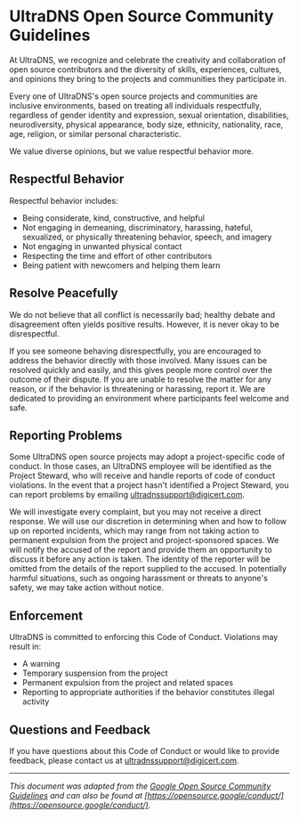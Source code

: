 # UltraDNS Open Source Community Guidelines

At UltraDNS, we recognize and celebrate the creativity and collaboration of open source contributors and the diversity of skills, experiences, cultures, and opinions they bring to the projects and communities they participate in.

Every one of UltraDNS's open source projects and communities are inclusive environments, based on treating all individuals respectfully, regardless of gender identity and expression, sexual orientation, disabilities, neurodiversity, physical appearance, body size, ethnicity, nationality, race, age, religion, or similar personal characteristic.

We value diverse opinions, but we value respectful behavior more.

## Respectful Behavior

Respectful behavior includes:

* Being considerate, kind, constructive, and helpful
* Not engaging in demeaning, discriminatory, harassing, hateful, sexualized, or physically threatening behavior, speech, and imagery
* Not engaging in unwanted physical contact
* Respecting the time and effort of other contributors
* Being patient with newcomers and helping them learn

## Resolve Peacefully

We do not believe that all conflict is necessarily bad; healthy debate and disagreement often yields positive results. However, it is never okay to be disrespectful.

If you see someone behaving disrespectfully, you are encouraged to address the behavior directly with those involved. Many issues can be resolved quickly and easily, and this gives people more control over the outcome of their dispute. If you are unable to resolve the matter for any reason, or if the behavior is threatening or harassing, report it. We are dedicated to providing an environment where participants feel welcome and safe.

## Reporting Problems

Some UltraDNS open source projects may adopt a project-specific code of conduct. In those cases, an UltraDNS employee will be identified as the Project Steward, who will receive and handle reports of code of conduct violations. In the event that a project hasn't identified a Project Steward, you can report problems by emailing [ultradnssupport@digicert.com](mailto:ultradnssupport@digicert.com).

We will investigate every complaint, but you may not receive a direct response. We will use our discretion in determining when and how to follow up on reported incidents, which may range from not taking action to permanent expulsion from the project and project-sponsored spaces. We will notify the accused of the report and provide them an opportunity to discuss it before any action is taken. The identity of the reporter will be omitted from the details of the report supplied to the accused. In potentially harmful situations, such as ongoing harassment or threats to anyone's safety, we may take action without notice.

## Enforcement

UltraDNS is committed to enforcing this Code of Conduct. Violations may result in:

* A warning
* Temporary suspension from the project
* Permanent expulsion from the project and related spaces
* Reporting to appropriate authorities if the behavior constitutes illegal activity

## Questions and Feedback

If you have questions about this Code of Conduct or would like to provide feedback, please contact us at [ultradnssupport@digicert.com](mailto:ultradnssupport@digicert.com).

---

*This document was adapted from the [Google Open Source Community Guidelines](https://github.com/google/.github/blob/master/CODE_OF_CONDUCT.md) and can also be found at [https://opensource.google/conduct/](https://opensource.google/conduct/).*
